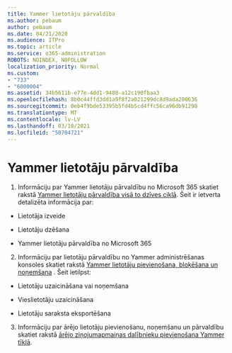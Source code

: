 ```yaml
---
title: Yammer lietotāju pārvaldība
ms.author: pebaum
author: pebaum
ms.date: 04/21/2020
ms.audience: ITPro
ms.topic: article
ms.service: o365-administration
ROBOTS: NOINDEX, NOFOLLOW
localization_priority: Normal
ms.custom:
- "733"
- "6000004"
ms.assetid: 34b5611b-e77e-4dd1-9480-a12c190fbaa3
ms.openlocfilehash: 8b0c44ffd3dd1a9f8f2a021299dc8d9ada200636
ms.sourcegitcommit: 0eb4f9bde53395b5fd4b5cd4ffc56ca96db91298
ms.translationtype: MT
ms.contentlocale: lv-LV
ms.lasthandoff: 03/10/2021
ms.locfileid: "50704721"
---
```

# <a name="managing-yammer-users"></a>Yammer lietotāju pārvaldība

1. Informāciju par Yammer lietotāju pārvaldību no Microsoft 365 skatiet rakstā [Yammer lietotāju pārvaldība visā to dzīves ciklā](https://docs.microsoft.com/yammer/manage-yammer-users/manage-users-across-their-lifecycle). Šeit ir ietverta detalizēta informācija par:

  - Lietotāja izveide

  - Lietotāju dzēšana

  - Yammer lietotāju pārvaldība no Microsoft 365

2. Informāciju par lietotāju pārvaldību no Yammer administrēšanas konsoles skatiet rakstā [Yammer lietotāju pievienošana, bloķēšana un noņemšana](https://docs.microsoft.com/yammer/manage-yammer-users/add-block-or-remove-users) . Šeit ietilpst:

  - Lietotāju uzaicināšana vai noņemšana

  - Vieslietotāju uzaicināšana

  - Lietotāju saraksta eksportēšana

3. Informāciju par ārējo lietotāju pievienošanu, noņemšanu un pārvaldību skatiet rakstā [ārējo ziņojumapmaiņas dalībnieku pievienošana Yammer tīklā](https://docs.microsoft.com/yammer/work-with-external-users/add-external-participants).
